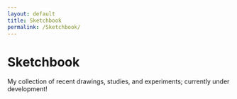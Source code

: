 ```yaml
---
layout: default
title: Sketchbook
permalink: /Sketchbook/
---
```

# Sketchbook

My collection of recent drawings, studies, and experiments; currently under development!